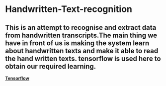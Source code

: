 # Handwritten-Text-recognition



This is an attempt to recognise and extract data from handwritten transcripts.The main thing we have in front of us is making the system learn about handwritten texts and make it able to read the hand written texts. 
**tensorflow** is used here to obtain our required learning.
---
**[Tensorflow](https://github.com/tensorflow/tensorflow)**
